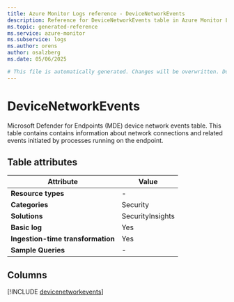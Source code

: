 ```yaml
---
title: Azure Monitor Logs reference - DeviceNetworkEvents
description: Reference for DeviceNetworkEvents table in Azure Monitor Logs.
ms.topic: generated-reference
ms.service: azure-monitor
ms.subservice: logs
ms.author: orens
author: osalzberg
ms.date: 05/06/2025

# This file is automatically generated. Changes will be overwritten. Do not change this file directly.
---
```


# DeviceNetworkEvents

Microsoft Defender for Endpoints (MDE) device network events table. This table contains contains information about network connections and related events initiated by processes running on the endpoint.


## Table attributes

|Attribute|Value|
|---|---|
|**Resource types**|-|
|**Categories**|Security|
|**Solutions**| SecurityInsights|
|**Basic log**|Yes|
|**Ingestion-time transformation**|Yes|
|**Sample Queries**|-|



## Columns
  
[!INCLUDE [devicenetworkevents](~/reusable-content/ce-skilling/azure/includes/azure-monitor/reference/tables/devicenetworkevents-include.md)]
